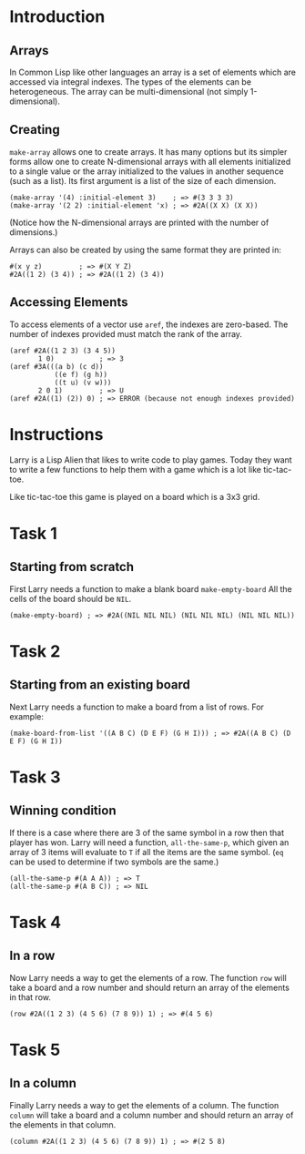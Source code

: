 # Introduction

## Arrays

In Common Lisp like other languages an array is a set of elements which are accessed via integral indexes. The types of the elements can be heterogeneous. The array can be multi-dimensional (not simply 1-dimensional).

## Creating

`make-array` allows one to create arrays. It has many options but its simpler forms allow one to create N-dimensional arrays with all elements initialized to a single value or the array initialized to the values in another sequence (such as a list). Its first argument is a list of the size of each dimension.

```
(make-array '(4) :initial-element 3)    ; => #(3 3 3 3)
(make-array '(2 2) :initial-element 'x) ; => #2A((X X) (X X))
```

(Notice how the N-dimensional arrays are printed with the number of dimensions.)

Arrays can also be created by using the same format they are printed in:

```
#(x y z)         ; => #(X Y Z)
#2A((1 2) (3 4)) ; => #2A((1 2) (3 4))
```

## Accessing Elements

To access elements of a vector use `aref`, the indexes are zero-based. The number of indexes provided must match the rank of the array.

```
(aref #2A((1 2 3) (3 4 5))
       1 0)           ; => 3
(aref #3A(((a b) (c d))
           ((e f) (g h))
           ((t u) (v w)))
       2 0 1)         ; => U
(aref #2A((1) (2)) 0) ; => ERROR (because not enough indexes provided)
```

# Instructions

Larry is a Lisp Alien that likes to write code to play games. Today they want to write a few functions to help them with a game which is a lot like tic-tac-toe.

Like tic-tac-toe this game is played on a board which is a 3x3 grid.

# Task 1

## Starting from scratch

First Larry needs a function to make a blank board `make-empty-board` All the cells of the board should be `NIL`.

```
(make-empty-board) ; => #2A((NIL NIL NIL) (NIL NIL NIL) (NIL NIL NIL))
```

# Task 2

## Starting from an existing board

Next Larry needs a function to make a board from a list of rows. For example:

```
(make-board-from-list '((A B C) (D E F) (G H I))) ; => #2A((A B C) (D E F) (G H I))
```

# Task 3

## Winning condition

If there is a case where there are 3 of the same symbol in a row then that player has won. Larry will need a function, `all-the-same-p`, which given an array of 3 items will evaluate to `T` if all the items are the same symbol. (`eq` can be used to determine if two symbols are the same.)

```
(all-the-same-p #(A A A)) ; => T
(all-the-same-p #(A B C)) ; => NIL
```

# Task 4

## In a row

Now Larry needs a way to get the elements of a row. The function `row` will take a board and a row number and should return an array of the elements in that row.

```
(row #2A((1 2 3) (4 5 6) (7 8 9)) 1) ; => #(4 5 6)
```

# Task 5

## In a column

Finally Larry needs a way to get the elements of a column. The function `column` will take a board and a column number and should return an array of the elements in that column.

```
(column #2A((1 2 3) (4 5 6) (7 8 9)) 1) ; => #(2 5 8)
```
